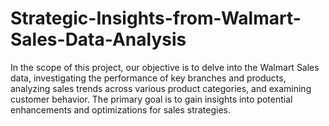 # Strategic-Insights-from-Walmart-Sales-Data-Analysis
In the scope of this project, our objective is to delve into the Walmart Sales data, investigating the performance of key branches and products, analyzing sales trends across various product categories, and examining customer behavior. The primary goal is to gain insights into potential enhancements and optimizations for sales strategies.
